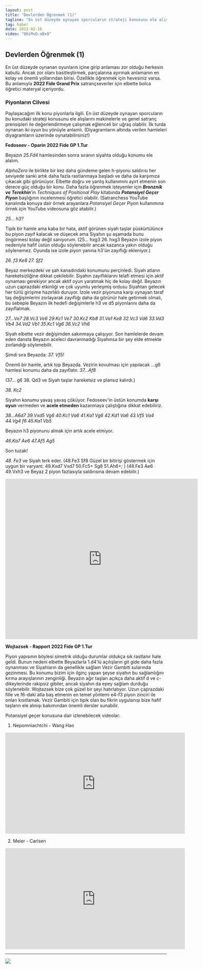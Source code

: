 ```yaml
---
layout: post
title: "Devlerden Öğrenmek (1)"
tagline: "En üst düzeyde oynayan sporcuların strateji konusunu ele alışlarını makinelerle ve genel satranç prensipleri ile değerlendirmeye çalışmak eğlenceli bir uğraş olabilir. Özellikle öğrenmek için hevesiniz varsa."
tag: haber
date: 2022-02-16
video: "Q6iMvQ-aBxQ"
---
```


## Devlerden Öğrenmek (1)

En üst düzeyde oynanan oyunların içine girip anlaması zor olduğu herkesin kabulü. Ancak zor olanı basitleştirmek, parçalarına ayırmak anlamanın en kolay ve önemli yollarından birisi. Özellikle öğrenmek için hevesiniz varsa. Bu anlamıyla **2022 Fide Grand Prix** satrançseverler için elbette bolca öğretici materyal içeriyordu.

### Piyonların Cilvesi

Paylaşacağım ilk konu piyonlarla ilgili. En üst düzeyde oynayan sporcuların bu konudaki strateji konusunu ele alışlarını makinelerle ve genel satranç prensipleri ile değerlendirmeye çalışmak eğlenceli bir uğraş olabilir. İlk turda oynanan iki oyun bu yönüyle anlamlı. (Diyagramların altında verilen hamleleri diyagramların üzerinde oynatabilirsiniz!)

**Fedoseev - Oparin** **2022 Fide GP 1.Tur**

<div class="cbdiagram"
data-size="400"
data-fen="6k1/3n1pp1/5n2/3p4/1q1Br2p/4N1P1/4PP1P/Q2R2K1 b - - 1 25"
data-buttons="0"
data-legend="Siyah Oynar">
</div>

Beyazın *25.Fd4* hamlesinden sonra sıranın siyahta olduğu konumu ele alalım.

*AlphaZero* ile birlikte bir kez daha gündeme gelen h-piyonu saldırısı her seviyede sanki artık daha fazla rastlanmaya başladı ve daha da karşımıza çıkacak gibi görünüyor. Elbette doğru ve yanlış kullanımını ayırt etmenin son derece güç olduğu bir konu. Daha fazla öğrenmek isteyenler için _**Bronznik ve Terekhin**_'in *Techniques of Positional Play* kitabında *__Potansiyel Geçer Piyon__* başlığının incelenmesi öğretici olabilir. (Satranchess YouTube kanalında konuya dair örnek arayanlara *Potansiyel Geçer Piyon* kullanımına örnek için YouTube videosuna göz atabilir.)


_25... h3?_

Tipik bir hamle ama kaba bir hata, aktif görünen siyah
taşlar püskürtülünce bu piyon zayıf kalacak ve düşecek ama Siyahın
şu aşamada bunu öngörmesi kolay değil sanıyorum.
(25... hxg3 26. hxg3 Beyazın izole
piyon nedeniyle hafif üstün olduğu söylenebilir ancak kazanca yakın
olduğu söylenemez. Oyunda ise izole piyon yanına h3'ün zayıflığı
ekleniyor.)

_26. f3 Ke8 27. Şf2_

Beyaz merkezdeki ve şah kanadındaki
konumunu perçinledi. Siyah atların hareketsizliğine dikkat çekilebilir.
Siyahın zayıflıklarını telafi etmesi için aktif oynaması gerekiyor
ancak aktif oyun yaratmak hiç de kolay değil. Beyazın uzun çaprazdaki
etkinliği ve çok uyumlu yerleşmiş ordusu Siyahtan gelecek her türlü
girişime hazırlıklı duruyor. İzole vezir piyonuna karşı oynayan taraf
taş değişimlerini zorlayarak zayıflığı daha da görünür hale getirmek
olmalı, bu sebeple Beyazın ilk hedefi değişimlerle h3 ve d5 piyonlarını
daha da zayıflatmak.

<div class="cbdiagram"
data-size="400"
data-fen="4r1k1/3n1pp1/5n2/3p4/1q1B4/4NPPp/4P2P/Q2R2K1 w - - 1 27"
data-buttons="0"
data-legend="Siyah Oynar">
</div>

_27...Ve7 28.Vc3 Ve6 29.Kc1 Ve7 30.Kc2 Kb8 31.Va1 Ke8 32.Vc3 Vd6 33.Vd3 Vb4 34.Vd2 Vb1 35.Kc1 Vg6 36.Vc2 Vh6_

Siyah elbette vezir
değişimden sakınmaya çalışıyor. Son hamlelerde devam eden dansta
Beyazın aceleci davranmadığı Siyahınsa bir şey elde etmekte
zorlandığı söylenebilir.

<div class="cbdiagram"
data-size="400"
data-fen="4r1k1/3n1pp1/5n1q/3p4/3B4/4NPPp/2Q1PK1P/2R5 w - - 21 37"
data-buttons="0"
data-legend="Siyah Oynar">
</div>

Şimdi sıra Beyazda: _37. Vf5!_

Önemli bir
hamle, artık top Beyazda. Vezirin kovulması için yapılacak ...g6 hamlesi
konumu daha da zayıflatır. _37...Af8_

(37... g6 38. Qd3 ve Siyah taşlar hareketsiz ve plansız kalırdı.)

_38. Kc2_

Siyahın konumu yavaş yavaş çöküyor. Fedoseev'in üstün konumda **karşı oyun** vermeden ve **acele etmeden** kazanmaya çalıştığına dikkat edebiliriz.

_38...A6d7 39.Vxd5 Vg6 40.Kc1 Va6 41.Ka1 Vg6 42.Kd1 Va6 43.Vf5 Va4 44.Vg4 f6 45.Ka1 Vb5_

Beyazın h3 piyonunu almak için artık
acele etmiyor.

 _46.Ka7 Ae6 47.Af5 Ag5_

 Son tuzak!

 _48. Fe3_ ve Siyah terk eder.
(48.Fe3 Sf8 Güzel bir bitirişi göstermek için uygun bir varyant. 49.Kxd7 Vxd7 50.Fc5+ Sg8 51.Ah6+; )
(48.Fe3 Ae6 49.Vxh3 ve Beyaz 2 piyon fazlasıyla saldırısına devam edebilir.)

<iframe width=600 height=500 src="https://lichess.org/study/embed/RG8lM4fF/YmwxlTfS" frameborder=0></iframe>




**Wojtazsek - Rapport** **2022 Fide GP 1.Tur**

<div class="cbdiagram"
data-size="400"
data-fen="q4rk1/5pp1/r1b1pn1p/pp6/3Q4/P4NP1/1P2PPBP/2RR2K1 w - - 0 18"
data-buttons="0"
data-legend="Siyah Oynar">
</div>

Piyon yapısının böylesi simetrik olduğu durumlar oldukça sık rastlanır hale geldi. Bunun nedeni elbette Beyazlarla 1.d4'lü açılışların git gide daha fazla oynanması ve Siyahların da genellikle sağlam Vezir Gambiti sularında gezinmesi. Bu konumu bizim için ilginç yapan şeyse siyahın bu sağlamlığını kırma arayışlarının zenginliği. Beyazın ağır taşları açıkça daha aktif d ve c-dikeylerinde rakipsiz gibiler, ancak siyahın da epey sağlam durduğu söylenebilir. Wojtazsek bize çok güzel bir şeyi hatırlatıyor. Uzun çaprazdaki fille ve f6-daki atla baş etmenin en temel yöntemi e4-f3 piyon zinciri ile onları kısıtlamak. Vezir Gambiti için tipik olan bu fikrin uygulanışı bize hafif taşların ele alınışı bakımından önemli dersler sunabilir.

Potansiyel geçer konusuna dair izlenebilecek videolar:

1. Nepomniachtchi - Wang Hao

<iframe width="560" height="315" src="https://www.youtube.com/embed/GsmVARqW-Ts" title="YouTube video player" frameborder="0" allow="accelerometer; autoplay; clipboard-write; encrypted-media; gyroscope; picture-in-picture" allowfullscreen></iframe>


2. Meier - Carlsen

<iframe width="560" height="315" src="https://www.youtube.com/embed/YUmni0d8MRo" title="YouTube video player" frameborder="0" allow="accelerometer; autoplay; clipboard-write; encrypted-media; gyroscope; picture-in-picture" allowfullscreen></iframe>

----


<div class="cbreplay" data-url="{{ site.url }}/assets/pgn/Fedoseev_Oparin_2022.pgn" style="max-width:100%;"></div>

<img src="{{ site.url }}/images/havana1921.jpg">
